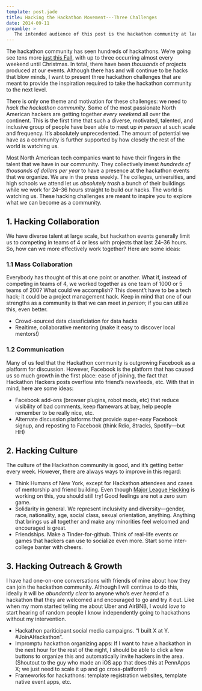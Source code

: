 ```yaml
---
template: post.jade
title: Hacking the Hackathon Movement---Three Challenges
date: 2014-09-11
preamble: >
   The intended audience of this post is the hackathon community at large, but this paragraph is about those who aren&rsquo;t. If that&rsquo;s you, then you need to know that we would love to have you join us, and that it&rsquo;s very easy to start taking part! Although we talk about techy stuff a lot right now,hackathons are ultimately about building things that we can get excited about and that are useful in the world around us. This clearly doesn&rsquo;t have to be a website or an app&mdash;so if you are passionate or want to make the world a better place, head on over to <a href="https://facebook.com/groups/hackathonhackers">the Hackathon Hackers facebook group</a> and introduce yourself!
---
```



The hackathon community has seen hundreds of hackathons. We&rsquo;re going
see tens more [just this Fall](http://mlh.io/seasons/f2014/events), with up to
three occurring almost every weekend until Christmas. In total, there have been
*thousands* of projects produced at our events. Although there has and will
continue to be hacks that blow minds, I want to present three hackathon
challenges that are meant to provide the inspiration required to take the
hackathon community to the next level.  

There is only one theme and motivation for these challenges: we need to *hack
the hackathon community*. Some of the most passionate North American hackers are
getting together *every weekend* all over the continent. This is the first
time that such a diverse, motivated, talented, and inclusive group of people
have been able to meet up *in person* at such scale and frequency. It&rsquo;s
absolutely unprecedented. The amount of potential we have as a community is
further supported by how closely the rest of the world is watching us.

Most North American tech companies want to have their fingers in the
talent that we have in our community. They collectively invest *hundreds of
thousands of dollars per year* to have a presence at the hackathon events that
we organize. We are in the press weekly. The colleges, universities, and high
schools we attend let us *absolutely trash* a bunch of their buildings while we
work for 24&ndash;36 hours straight to build our hacks. The world is watching
us. These hacking challenges are meant to inspire you to explore what we
can become as a community.

## 1. Hacking Collaboration
We have diverse talent at large scale, but hackathon events generally limit 
us to competing in teams of 4 or less with projects that last 24&ndash;36 
hours. So, how can we more effectively work together? Here are some ideas:

### 1.1 Mass Collaboration
Everybody has thought of this at one point or another. What if, instead of
competing in teams of 4, we worked together as one team of 1000 or 5 teams
of 200? What could we accomplish? This doesnt&rsquo;t have to be a tech
hack; it could be a project management hack. Keep in mind that one of our
strengths as a community is that we can meet *in person*; if you can utilize
this, even better.

* Crowd-sourced data classficiation for data hacks
* Realtime, collaborative mentoring (make it easy to discover local mentors!) 

### 1.2 Communication
Many of us feel that the Hackathon community is outgrowing Facebook as a
platform for discussion. However, Facebook is the platform that has caused us
so much growth in the first place: ease of joining, the fact that Hackathon
Hackers posts overflow into friend&rsquo;s newsfeeds, etc. With that in mind,
here are some ideas:

* Facebook add-ons (browser plugins, robot mods, etc) that reduce visibility 
  of bad comments, keep flamewars at bay, help people remember to be really 
  nice, etc.
* Alternate discussion platforms that provide super-easy Facebook signup, and
  reposting to Facebook (think Rdio, 8tracks, Spotify&mdash;but HH)

## 2. Hacking Culture
The culture of the Hackathon community is good, and it&rsquo;s getting better
every week. However, there are always ways to improve in this regard:

* Think Humans of New York, except for Hackathon attendees and cases of
  mentorship and friend building. Even though [Major League Hacking](http://mlh.io)
  is working on this, you should still try! Good feelings are not a zero sum game.
* Solidarity in general. We represent inclusivity and diversity&mdash;gender,
  race, nationality, age, social class, sexual orientation, anything. Anything
  that brings us all together and make any minorities feel welcomed and
  encouraged is great.
* Friendships. Make a Tinder-for-github. Think of real-life events or games
  that hackers can use to socialize even more. Start some inter-college banter
  with cheers.

## 3. Hacking Outreach &amp; Growth
I have had one-on-one conversations with friends of mine about how they can
join the hackathon community. Although I will continue to do this, ideally it
will be *abundantly clear* to anyone who&rsquo;s ever *heard* of a hackathon
that they are welcomed and encouraged to go and try it out. Like when my mom
started telling me about Uber and AirBNB, I would *love* to start hearing of
random people I know independently going to hackathons without my intervention.

* Hackathon pariticipant social media campaigns. &ldquo;I built X at Y. 
  \#JoinAHackathon&rdquo;.
* Impromptu hackathon organizing apps: If I want to have a hackathon in the
  next hour for the rest of the night, I should be able to click a few buttons
  to organize this and automatically invite hackers in the area. (Shoutout to 
  the guy who made an iOS app that does this at PennApps X; we just need to 
  scale it up and go cross-platform!)
* Frameworks for hackathons: template registration websites, template native
  event apps, etc.




